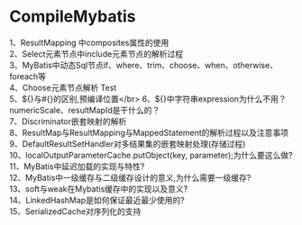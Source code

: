 # CompileMybatis
1、ResultMapping 中composites属性的使用</br>
2、Select元素节点中include元素节点的解析过程</br>
3、MyBatis中动态Sql节点if、where、trim、choose、when、otherwise、foreach等</br>
4、Choose元素节点解析 Test</br>
5、${}与#{}的区别,预编译位置</br>
6、${}中字符串expression为什么不用？numericScale、resultMapId是干什么的？</br>
7、Discriminator嵌套映射的解析</br>
8、ResultMap与ResultMapping与MappedStatement的解析过程以及注意事项</br>
9、DefaultResultSetHandler对多结果集的嵌套映射处理(存储过程)</br>
10、localOutputParameterCache.putObject(key, parameter);为什么要这么做?</br>
11、MyBatis中延迟加载的实现与特性?</br>
12、MyBatis中一级缓存与二级缓存设计的意义,为什么需要一级缓存?</br>
13、soft与weak在Mybatis缓存中的实现以及意义?</br>
14、LinkedHashMap是如何保证最近最少使用的?</br>
15、SerializedCache对序列化的支持</br>